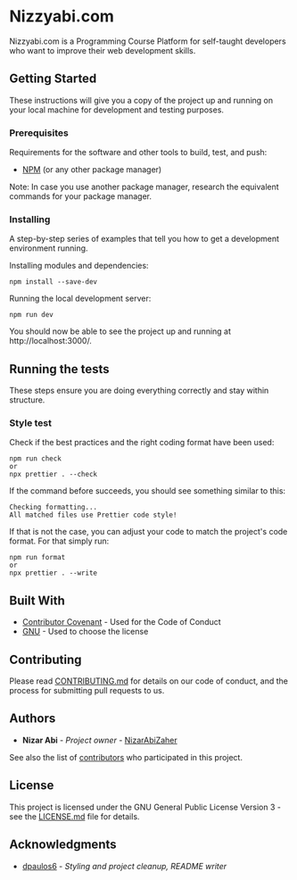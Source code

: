 # Nizzyabi.com

Nizzyabi.com is a Programming Course Platform for self-taught developers who want to improve their web development skills.

## Getting Started

These instructions will give you a copy of the project up and running on
your local machine for development and testing purposes.

### Prerequisites

Requirements for the software and other tools to build, test, and push:

- [NPM](https://www.npmjs.com/) (or any other package manager)

Note: In case you use another package manager, research the equivalent commands for your package manager.

### Installing

A step-by-step series of examples that tell you how to get a development
environment running.

Installing modules and dependencies:

    npm install --save-dev

Running the local development server:

    npm run dev

You should now be able to see the project up and running at http://localhost:3000/.

## Running the tests

These steps ensure you are doing everything correctly and stay within structure.

### Style test

Check if the best practices and the right coding format have been used:

    npm run check
    or
    npx prettier . --check

If the command before succeeds, you should see something similar to this:

    Checking formatting...
    All matched files use Prettier code style!

If that is not the case, you can adjust your code to match the project's code format. For that simply run:

    npm run format
    or
    npx prettier . --write

## Built With

- [Contributor Covenant](https://www.contributor-covenant.org/) - Used for the Code of Conduct
- [GNU](https://www.gnu.org/) - Used to choose the license

## Contributing

Please read [CONTRIBUTING.md](CONTRIBUTING.md) for details on our code
of conduct, and the process for submitting pull requests to us.

## Authors

- **Nizar Abi** - _Project owner_ - [NizarAbiZaher](https://github.com/nizzyabi)

See also the list of
[contributors](https://github.com/nizzyabi/platform/graphs/contributors)
who participated in this project.

## License

This project is licensed under the GNU General Public License Version 3 - see the [LICENSE.md](LICENSE.md) file for details.

## Acknowledgments

- [dpaulos6](https://github.com/dpaulos6) - _Styling and project cleanup, README writer_
